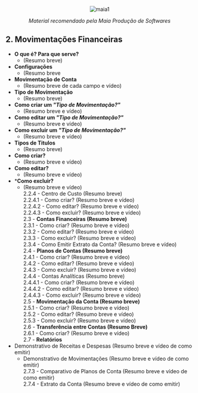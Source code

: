 <div align="center">
 
![maia1](https://user-images.githubusercontent.com/49403097/198589876-3c39e26e-5bd5-472c-9981-dede8e285952.jpg)

<i>Material recomendado pela Maia Produção de Softwares</i>
</div>

## 2. Movimentações Financeiras<br>
- **O que é? Para que serve?**<br>
  - (Resumo breve)<br>
 - **Configurações** <br>
   - (Resumo breve
 - **Movimentação de Conta**<br>
    - (Resumo breve de cada campo e vídeo)
 - **Tipo de Movimentação** 
   - (Resumo breve)</dt> <br>
 - **Como criar um *"Tipo de Movimentação?"***<br>
   - (Resumo breve e vídeo)<br>
 - **Como editar um *"Tipo de Movimentação?"***
   - (Resumo breve e vídeo)<br>
 - **Como excluir um *"Tipo de Movimentação?"***
   - (Resumo breve e vídeo)<br>
 - **Tipos de Titulos**
   - (Resumo breve)<br>
 - **Como criar?**
   - (Resumo breve e vídeo)<br>
 - **Como editar?**
   - (Resumo breve e vídeo)<br>
 - ***Como excluir?**
   - (Resumo breve e vídeo)<br>
    2.2.4 - Centro de Custo (Resumo breve)<br>
            2.2.4.1 - Como criar? (Resumo breve e vídeo)<br>
            2.2.4.2 - Como editar? (Resumo breve e vídeo)<br>
            2.2.4.3 - Como excluir? (Resumo breve e vídeo)<br>
2.3 - **Contas Financeiras (Resumo breve)**<br>
    2.3.1 - Como criar? (Resumo breve e vídeo)<br>
    2.3.2 - Como editar? (Resumo breve e vídeo)<br>
    2.3.3 - Como excluir? (Resumo breve e vídeo)<br>
    2.3.4 - Como Emitir Extrato da Conta? (Resumo breve e vídeo)<br>
2.4 - **Planos de Contas (Resumo breve)**<br>
    2.4.1 - Como criar? (Resumo breve e vídeo)<br>
    2.4.2 - Como editar? (Resumo breve e vídeo)<br>
    2.4.3 - Como excluir? (Resumo breve e vídeo)<br>
    2.4.4 - Contas Analíticas (Resumo breve)<br>
        2.4.4.1 - Como criar? (Resumo breve e vídeo)<br>
        2.4.4.2 - Como editar? (Resumo breve e vídeo)<br>
        2.4.4.3 - Como excluir? (Resumo breve e vídeo)<br>
2.5 - **Movimentação da Conta (Resumo breve)**<br>
    2.5.1 - Como criar? (Resumo breve e vídeo)<br>
    2.5.2 - Como editar? (Resumo breve e vídeo)<br>
    2.5.3 - Como excluir? (Resumo breve e vídeo)<br>
2.6 - **Transferência entre Contas (Resumo Breve)**<br>
    2.6.1 - Como criar? (Resumo breve e vídeo)<br>
2.7 - **Relatórios**<br>
- Demonstrativo de Receitas e Despesas (Resumo breve e vídeo de como emitir) <br>
    - Demonstrativo de Movimentações (Resumo breve e vídeo de como emitir) <br>
    2.7.3 - Comparativo de Planos de Conta (Resumo breve e vídeo de como emitir)<br>
    2.7.4 - Extrato da Conta (Resumo breve e vídeo de como emitir) <br>
